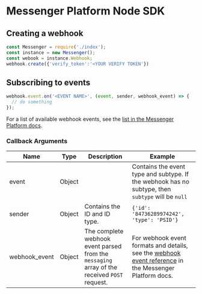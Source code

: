 # Messenger Platform Node SDK

## Creating a webhook

```js
const Messenger = require('./index');
const instance = new Messenger();
const webook = instance.Webhook;
webhook.create({'verify_token':'<YOUR VERIFY TOKEN'})
```

## Subscribing to events

```js
webhook.event.on('<EVENT NAME>', (event, sender, webhook_event) => {
  // do something
});
```

For a list of available webhook events, see the [list in the Messenger Platform docs](https://developers.facebook.com/docs/messenger-platform/reference/webhook-events/).

### Callback Arguments
| **Name** | **Type** | **Description** | **Example** |
|------|------|-------------|--------|
| event | Object || Contains the event type and subtype. If the webhook has no subtype, then `subtype` will be `null` | `{'type': 'messaging_handovers, 'subtype': 'pass_thread_control}` |
| sender | Object | Contains the ID and ID type. | `{'id': '84736289974242', 'type': 'PSID'}` |
| webhook_event | Object | The complete webhook event parsed from the `messaging` array of the received `POST` request. | For webhook event formats and details, see the [webhook event reference](https://developers.facebook.com/docs/messenger-platform/reference/webhook-events/) in the Messenger Platform docs. |
